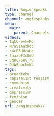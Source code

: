```yaml
---
title: Angie Speaks
type: channel
channel: angiespeaks
menu:
  main:
    parent: Channels
videos:
- 1qkU-evkvMo
- N7aS1Aabboc
- c4cB5UdcaHo
- 3aaxbFIw8oU
- CNRC76HV_rU
- DJWFpocUvWc
tags:
- breadtube
- capitalist realism
- communism
- creativity
- depression
- feminism
- gender
url: /angiespeaks/
---
```

